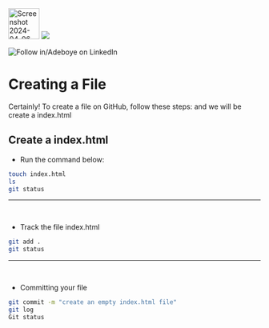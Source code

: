 <img width="62" alt="Screenshot 2024-04-06 022623" src="https://github.com/fadarboye/Intro-To-Git/assets/130584349/4878512e-0d52-4bc9-ade5-ec2700a59a6c">
<a href="https://www.linkedin.com/in/adeboye-famurewa-700b9426/"><img src="https://img.shields.io/badge/LinkedIn-0077B5?style=for-the-badge&logo=linkedin&logoColor=white"></a> 

![](https://img.shields.io/badge/Follow%20%ad-1.4k-blue?logo=linkedin&style=social "Follow in/Adeboye on LinkedIn") 

# Creating a File

Certainly! To create a file on GitHub, follow these steps: and we will  be create a index.html

## Create a index.html

- Run the command below:

```sh
touch index.html
ls
git status
```
---

<br/>

- Track the file index.html
```sh
git add .
git status
```   
---
<br/>

- Committing your file
   
```sh
git commit -m "create an empty index.html file"
git log
Git status
```
